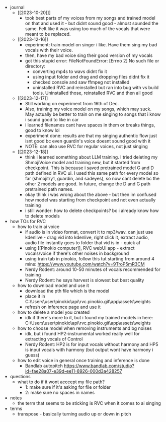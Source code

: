   * journal
    * [[2023-10-20]]]
      * took best parts of my voices from my songs and trained model on that and used it - but didnt sound good - almost sounded the same. Felt like it was using too much of the vocals that were meant to be replaced.
    * [[2023-12-16]]
      * experiment: train model on singer i like. Have them sing my bad vocals with their voice.
      * then, have my bad voice sing their good version of my vocals    
      * got this stupid error: FileNotFoundError: [Errno 2] No such file or directory:
        * converting mp4s to wavs didnt fix it
        * using input folder and drag and dropping files didnt fix it
        * checked console and saw ffmpeg not installed
        * uninstalled RVC and reinstalled but ran into bug with vs build tools. Uninstalled those, reinstalled RVC and then all good
    * [[2023-12-17]]
      * Still working on experiment from 16th of Dec. 
      * Also, training my voice model on my songs, which may suck. May actually be better to train on me singing to songs that i know i sound good to like in car
      * i learned filenames cant have spaces in them or breaks things, good to know lol
      * experiment done: results are that my singing authentic flow just isnt good bc even guardin's voice doesnt sound good with it
      * NOTE: can also use RVC for regular voices, not just singing
    * [[2023-12-18]]
      * think i learned something about LLM training. I tried deleting my ShmojiVoice model and training new, but it started from checkpoint. This is because i saved pretrained model G and D path defined in RVC ui. I used this same path for every model so far (shmojitry1, guardin, and sadeyes), so now cant delete bc the other 2 models are good. In future, change the D and G path pretrained path names.
      * okay think i was wrong about the above - but then im confused how model was starting from checkpoint and not even actually training
      * i still wonder: how to delete checkpoints? bc i already know how to delete models
  * how TOs for RVC
    * how to train ai voice
      * if audio is in video format, convert it to mp3/wav. can just use kdenlive - drag vid into kdenlive, right click it, extract audio, audio file instantly goes to folder that vid is in - quick af
      * using [[Pinokio computer]], RVC webUI app - extract vocals/voice if there's other noises in background
      * using train tab in pinokio, follow this tut starting from around 4 mins: https://www.youtube.com/watch?v=9TroP5mR3CM
      * Nerdy Rodent: around 10-50 minutes of vocals recommended for training
      * Nerdy Rodent: he says harvest is slowest but best quality
    * how to download model and use it
      * download the pth file which is the model
      * place it in C:\Users\user\pinokio\api\rvc.pinokio.git\app\assets\weights
      * refresh on inference page and use it
    * how to delete a model you created
      * idk if there's more to it, but i found my trained models in here: C:\Users\user\pinokio\api\rvc.pinokio.git\app\assets\weights
    * how to choose model when removing instruments and bg noises
      * idk, but i found HP2-instrumental worked really well for extracting vocals of Control
      * Nerdy Rodent: HP2 is for input vocals without harmony and HP5 is input vocals with harmony (but output wont have harmony i guess)
    * how to edit voice in general once training and inference is done
      * Bandlab autopitch https://www.bandlab.com/studio?id=fae28a07-e39d-ee11-8926-000d3a428257
  * questions
    * what to do if it wont acccept my file path?
      * 1: make sure if it's asking for file or folder
      * 2: make sure no spaces in names
  * notes
    * the term that seems to be sticking is RVC when it comes to ai singing
  * terms
    * transpose - basically turning audio up or down in pitch